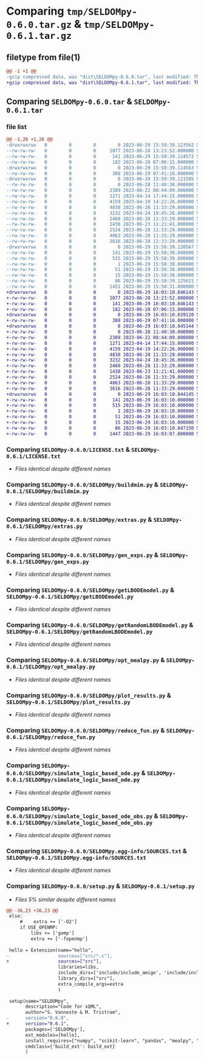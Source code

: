 # Comparing `tmp/SELDOMpy-0.6.0.tar.gz` & `tmp/SELDOMpy-0.6.1.tar.gz`

## filetype from file(1)

```diff
@@ -1 +1 @@
-gzip compressed data, was "dist\SELDOMpy-0.6.0.tar", last modified: Thu Jun 29 15:58:39 2023, max compression
+gzip compressed data, was "dist\SELDOMpy-0.6.1.tar", last modified: Thu Jun 29 16:03:10 2023, max compression
```

## Comparing `SELDOMpy-0.6.0.tar` & `SELDOMpy-0.6.1.tar`

### file list

```diff
@@ -1,26 +1,26 @@
-drwxrwxrwx   0        0        0        0 2023-06-29 15:58:39.123562 SELDOMpy-0.6.0/
--rw-rw-rw-   0        0        0     1077 2023-06-28 13:23:52.000000 SELDOMpy-0.6.0/LICENSE.txt
--rw-rw-rw-   0        0        0      141 2023-06-29 15:58:39.124573 SELDOMpy-0.6.0/PKG-INFO
--rw-rw-rw-   0        0        0      182 2023-06-28 07:06:15.000000 SELDOMpy-0.6.0/README.md
-drwxrwxrwx   0        0        0        0 2023-06-29 15:58:39.114563 SELDOMpy-0.6.0/SELDOMpy/
--rw-rw-rw-   0        0        0      388 2023-06-29 07:41:16.000000 SELDOMpy-0.6.0/SELDOMpy/__init__.py
-drwxrwxrwx   0        0        0        0 2023-06-29 15:58:39.121585 SELDOMpy-0.6.0/SELDOMpy/build/
--rw-rw-rw-   0        0        0        0 2023-06-28 11:40:30.000000 SELDOMpy-0.6.0/SELDOMpy/build/__init__.py
--rw-rw-rw-   0        0        0     2309 2023-06-22 08:44:09.000000 SELDOMpy-0.6.0/SELDOMpy/buildmim.py
--rw-rw-rw-   0        0        0     1271 2023-04-14 17:44:15.000000 SELDOMpy-0.6.0/SELDOMpy/extras.py
--rw-rw-rw-   0        0        0     4159 2023-04-19 14:22:26.000000 SELDOMpy-0.6.0/SELDOMpy/gen_exps.py
--rw-rw-rw-   0        0        0     4838 2023-06-28 11:33:29.000000 SELDOMpy-0.6.0/SELDOMpy/getLBODEmodel.py
--rw-rw-rw-   0        0        0     3232 2023-04-24 18:45:26.000000 SELDOMpy-0.6.0/SELDOMpy/getRandomLBODEmodel.py
--rw-rw-rw-   0        0        0     2460 2023-06-28 11:33:29.000000 SELDOMpy-0.6.0/SELDOMpy/opt_mealpy.py
--rw-rw-rw-   0        0        0     1438 2023-06-23 11:21:41.000000 SELDOMpy-0.6.0/SELDOMpy/plot_results.py
--rw-rw-rw-   0        0        0     2524 2023-06-28 11:33:29.000000 SELDOMpy-0.6.0/SELDOMpy/reduce_fun.py
--rw-rw-rw-   0        0        0     4063 2023-06-28 11:33:29.000000 SELDOMpy-0.6.0/SELDOMpy/simulate_logic_based_ode.py
--rw-rw-rw-   0        0        0     3616 2023-06-28 11:33:29.000000 SELDOMpy-0.6.0/SELDOMpy/simulate_logic_based_ode_obs.py
-drwxrwxrwx   0        0        0        0 2023-06-29 15:58:39.120567 SELDOMpy-0.6.0/SELDOMpy.egg-info/
--rw-rw-rw-   0        0        0      141 2023-06-29 15:58:38.000000 SELDOMpy-0.6.0/SELDOMpy.egg-info/PKG-INFO
--rw-rw-rw-   0        0        0      515 2023-06-29 15:58:39.000000 SELDOMpy-0.6.0/SELDOMpy.egg-info/SOURCES.txt
--rw-rw-rw-   0        0        0        1 2023-06-29 15:58:38.000000 SELDOMpy-0.6.0/SELDOMpy.egg-info/dependency_links.txt
--rw-rw-rw-   0        0        0       51 2023-06-29 15:58:38.000000 SELDOMpy-0.6.0/SELDOMpy.egg-info/requires.txt
--rw-rw-rw-   0        0        0       15 2023-06-29 15:58:38.000000 SELDOMpy-0.6.0/SELDOMpy.egg-info/top_level.txt
--rw-rw-rw-   0        0        0       86 2023-06-29 15:58:39.125621 SELDOMpy-0.6.0/setup.cfg
--rw-rw-rw-   0        0        0     1451 2023-06-29 15:58:31.000000 SELDOMpy-0.6.0/setup.py
+drwxrwxrwx   0        0        0        0 2023-06-29 16:03:10.846143 SELDOMpy-0.6.1/
+-rw-rw-rw-   0        0        0     1077 2023-06-28 13:23:52.000000 SELDOMpy-0.6.1/LICENSE.txt
+-rw-rw-rw-   0        0        0      141 2023-06-29 16:03:10.846143 SELDOMpy-0.6.1/PKG-INFO
+-rw-rw-rw-   0        0        0      182 2023-06-28 07:06:15.000000 SELDOMpy-0.6.1/README.md
+drwxrwxrwx   0        0        0        0 2023-06-29 16:03:10.839120 SELDOMpy-0.6.1/SELDOMpy/
+-rw-rw-rw-   0        0        0      388 2023-06-29 07:41:16.000000 SELDOMpy-0.6.1/SELDOMpy/__init__.py
+drwxrwxrwx   0        0        0        0 2023-06-29 16:03:10.845144 SELDOMpy-0.6.1/SELDOMpy/build/
+-rw-rw-rw-   0        0        0        0 2023-06-28 11:40:30.000000 SELDOMpy-0.6.1/SELDOMpy/build/__init__.py
+-rw-rw-rw-   0        0        0     2309 2023-06-22 08:44:09.000000 SELDOMpy-0.6.1/SELDOMpy/buildmim.py
+-rw-rw-rw-   0        0        0     1271 2023-04-14 17:44:15.000000 SELDOMpy-0.6.1/SELDOMpy/extras.py
+-rw-rw-rw-   0        0        0     4159 2023-04-19 14:22:26.000000 SELDOMpy-0.6.1/SELDOMpy/gen_exps.py
+-rw-rw-rw-   0        0        0     4838 2023-06-28 11:33:29.000000 SELDOMpy-0.6.1/SELDOMpy/getLBODEmodel.py
+-rw-rw-rw-   0        0        0     3232 2023-04-24 18:45:26.000000 SELDOMpy-0.6.1/SELDOMpy/getRandomLBODEmodel.py
+-rw-rw-rw-   0        0        0     2460 2023-06-28 11:33:29.000000 SELDOMpy-0.6.1/SELDOMpy/opt_mealpy.py
+-rw-rw-rw-   0        0        0     1438 2023-06-23 11:21:41.000000 SELDOMpy-0.6.1/SELDOMpy/plot_results.py
+-rw-rw-rw-   0        0        0     2524 2023-06-28 11:33:29.000000 SELDOMpy-0.6.1/SELDOMpy/reduce_fun.py
+-rw-rw-rw-   0        0        0     4063 2023-06-28 11:33:29.000000 SELDOMpy-0.6.1/SELDOMpy/simulate_logic_based_ode.py
+-rw-rw-rw-   0        0        0     3616 2023-06-28 11:33:29.000000 SELDOMpy-0.6.1/SELDOMpy/simulate_logic_based_ode_obs.py
+drwxrwxrwx   0        0        0        0 2023-06-29 16:03:10.844145 SELDOMpy-0.6.1/SELDOMpy.egg-info/
+-rw-rw-rw-   0        0        0      141 2023-06-29 16:03:10.000000 SELDOMpy-0.6.1/SELDOMpy.egg-info/PKG-INFO
+-rw-rw-rw-   0        0        0      515 2023-06-29 16:03:10.000000 SELDOMpy-0.6.1/SELDOMpy.egg-info/SOURCES.txt
+-rw-rw-rw-   0        0        0        1 2023-06-29 16:03:10.000000 SELDOMpy-0.6.1/SELDOMpy.egg-info/dependency_links.txt
+-rw-rw-rw-   0        0        0       51 2023-06-29 16:03:10.000000 SELDOMpy-0.6.1/SELDOMpy.egg-info/requires.txt
+-rw-rw-rw-   0        0        0       15 2023-06-29 16:03:10.000000 SELDOMpy-0.6.1/SELDOMpy.egg-info/top_level.txt
+-rw-rw-rw-   0        0        0       86 2023-06-29 16:03:10.847150 SELDOMpy-0.6.1/setup.cfg
+-rw-rw-rw-   0        0        0     1447 2023-06-29 16:03:07.000000 SELDOMpy-0.6.1/setup.py
```

### Comparing `SELDOMpy-0.6.0/LICENSE.txt` & `SELDOMpy-0.6.1/LICENSE.txt`

 * *Files identical despite different names*

### Comparing `SELDOMpy-0.6.0/SELDOMpy/buildmim.py` & `SELDOMpy-0.6.1/SELDOMpy/buildmim.py`

 * *Files identical despite different names*

### Comparing `SELDOMpy-0.6.0/SELDOMpy/extras.py` & `SELDOMpy-0.6.1/SELDOMpy/extras.py`

 * *Files identical despite different names*

### Comparing `SELDOMpy-0.6.0/SELDOMpy/gen_exps.py` & `SELDOMpy-0.6.1/SELDOMpy/gen_exps.py`

 * *Files identical despite different names*

### Comparing `SELDOMpy-0.6.0/SELDOMpy/getLBODEmodel.py` & `SELDOMpy-0.6.1/SELDOMpy/getLBODEmodel.py`

 * *Files identical despite different names*

### Comparing `SELDOMpy-0.6.0/SELDOMpy/getRandomLBODEmodel.py` & `SELDOMpy-0.6.1/SELDOMpy/getRandomLBODEmodel.py`

 * *Files identical despite different names*

### Comparing `SELDOMpy-0.6.0/SELDOMpy/opt_mealpy.py` & `SELDOMpy-0.6.1/SELDOMpy/opt_mealpy.py`

 * *Files identical despite different names*

### Comparing `SELDOMpy-0.6.0/SELDOMpy/plot_results.py` & `SELDOMpy-0.6.1/SELDOMpy/plot_results.py`

 * *Files identical despite different names*

### Comparing `SELDOMpy-0.6.0/SELDOMpy/reduce_fun.py` & `SELDOMpy-0.6.1/SELDOMpy/reduce_fun.py`

 * *Files identical despite different names*

### Comparing `SELDOMpy-0.6.0/SELDOMpy/simulate_logic_based_ode.py` & `SELDOMpy-0.6.1/SELDOMpy/simulate_logic_based_ode.py`

 * *Files identical despite different names*

### Comparing `SELDOMpy-0.6.0/SELDOMpy/simulate_logic_based_ode_obs.py` & `SELDOMpy-0.6.1/SELDOMpy/simulate_logic_based_ode_obs.py`

 * *Files identical despite different names*

### Comparing `SELDOMpy-0.6.0/SELDOMpy.egg-info/SOURCES.txt` & `SELDOMpy-0.6.1/SELDOMpy.egg-info/SOURCES.txt`

 * *Files identical despite different names*

### Comparing `SELDOMpy-0.6.0/setup.py` & `SELDOMpy-0.6.1/setup.py`

 * *Files 5% similar despite different names*

```diff
@@ -36,23 +36,23 @@
 else:
     #    extra += ['-O2']
     if USE_OPENMP:
         libs += ['gomp']
         extra += ['-fopenmp']
 
 hello = Extension(name="hello",
-                  sources=["src/*.c"],
+                  sources=["src"],
                   libraries=libs,
                   include_dirs=['include/include_amigo', 'include/include_cvodes'],
                   library_dirs=["src"],
                   extra_compile_args=extra
                   )
 
 setup(name="SELDOMpy",
       description="Code for xQML",
       author="S. Vanneste & M. Tristram",
-      version="0.6.0",
+      version="0.6.1",
       packages=['SELDOMpy'],
       ext_modules=[hello],
       install_requires=["numpy", "scikit-learn", "pandas", "mealpy", "matplotlib", "Cython"],
       cmdclass={'build_ext': build_ext}
       )
```

